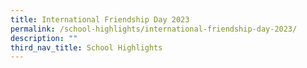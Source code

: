 ```yaml
---
title: International Friendship Day 2023
permalink: /school-highlights/international-friendship-day-2023/
description: ""
third_nav_title: School Highlights
---
```

